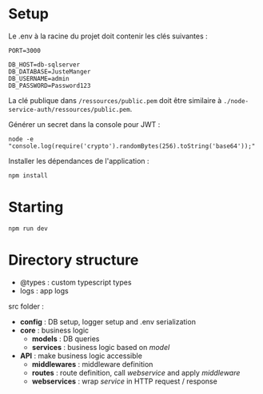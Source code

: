 # Setup

Le .env à la racine du projet doit contenir les clés suivantes :
```
PORT=3000

DB_HOST=db-sqlserver
DB_DATABASE=JusteManger
DB_USERNAME=admin
DB_PASSWORD=Password123
```

La clé publique dans `/ressources/public.pem` doit être similaire à `./node-service-auth/ressources/public.pem`.

Générer un secret dans la console pour JWT :
```
node -e "console.log(require('crypto').randomBytes(256).toString('base64'));"
```

Installer les dépendances de l'application :
```
npm install
```

# Starting

```
npm run dev
```

# Directory structure

* @types : custom typescript types
* logs : app logs

src folder :

* **config** : DB setup, logger setup and .env serialization
* **core** : business logic
  * **models** : DB queries
  * **services** : business logic based on *model*
* **API** : make business logic accessible
  * **middlewares** : middleware definition
  * **routes** : route definition, call *webservice* and apply *middleware*
  * **webservices** : wrap *service* in HTTP request / response
